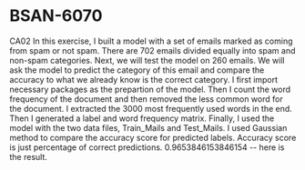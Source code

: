 # BSAN-6070
CA02
In this exercise, I built a model with a set of emails marked as coming from spam or not spam. There are 702 emails divided equally into spam and non-spam categories. Next, we will test the model on 260 emails. We will ask the model to predict the category of this email and compare the accuracy to what we already know is the correct category.
I first import necessary packages as the prepartion of the model. 
Then I count the word frequency of the document and then removed the less common word for the document. 
I extracted the 3000 most frequently used words in the end.
Then I generated a label and word frequency matrix.
Finally, I used the model with the two data files, Train_Mails and Test_Mails.
I used Gaussian method to compare the accuracy score for predicted labels. Accuracy score is just percentage of correct predictions.
0.9653846153846154 -- here is the result.
